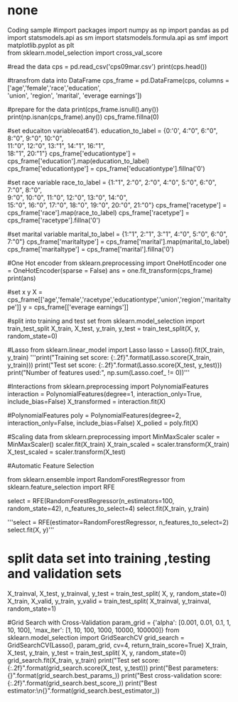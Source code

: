 # none
Coding sample
#import packages 
import numpy as np
import pandas as pd
import statsmodels.api as sm
import statsmodels.formula.api as smf
import matplotlib.pyplot as plt  
from sklearn.model_selection import cross_val_score

#read the data 
cps = pd.read_csv('cps09mar.csv')
print(cps.head())

#transfrom data into DataFrame
cps_frame = pd.DataFrame(cps, columns = ['age','female','race','education', \
                                         'union', 'region', 'marital', 'everage earnings'])

#prepare for the data
print(cps_frame.isnull().any())
print(np.isnan(cps_frame).any())
cps_frame.fillna(0)

#set educaiton variableoat64').
education_to_label = {0:'0', 4:"0", 6:"0", 8:"0", 9:"0", 10:"0", \
                    11:"0", 12:"0", 13:"1", 14:"1", 16:"1", \
                    18:"1", 20:"1"}
cps_frame['educationtype'] = cps_frame['education'].map(education_to_label)
cps_frame['educationtype'] = cps_frame['educationtype'].fillna('0')

#set race variable
race_to_label = {1:"1", 2:"0", 2:"0", 4:"0", 5:"0", 6:"0", 7:"0", 8:"0", \
                 9:"0", 10:"0", 11:"0", 12:"0", 13:"0", 14:"0", \
                 15:"0", 16:"0", 17:"0", 18:"0", 19:"0", 20:"0", 21:"0"}
cps_frame['racetype'] = cps_frame['race'].map(race_to_label)
cps_frame['racetype'] = cps_frame['racetype'].fillna('0')

#set marital variable
marital_to_label = {1:"1", 2:"1", 3:"1", 4:"0", 5:"0", 6:"0", 7:"0"}
cps_frame['maritaltype'] = cps_frame['marital'].map(marital_to_label)
cps_frame['maritaltype'] = cps_frame['marital'].fillna('0')

#One Hot encoder
from sklearn.preprocessing import OneHotEncoder
one = OneHotEncoder(sparse = False)
ans = one.fit_transform(cps_frame)
print(ans)

#set x y
X = cps_frame[['age','female','racetype','educationtype','union','region','maritaltype']]
y = cps_frame[['everage earnings']]

#split into training and test set
from sklearn.model_selection import train_test_split
X_train, X_test, y_train, y_test = train_test_split(X, y, random_state=0)

#Lasso
from sklearn.linear_model import Lasso
lasso = Lasso().fit(X_train, y_train)
'''print("Training set score: {:.2f}".format(Lasso.score(X_train, y_train)))
print("Test set score: {:.2f}".format(Lasso.score(X_test, y_test)))
print("Number of features used:", np.sum(Lasso.coef_ != 0))'''

#Interactions 
from sklearn.preprocessing import PolynomialFeatures
interaction = PolynomialFeatures(degree=1, interaction_only=True, include_bias=False)
X_transformed = interaction.fit(X)


#PolynomialFeatures
poly = PolynomialFeatures(degree=2, interaction_only=False, include_bias=False)
X_polied = poly.fit(X)

#Scaling data
from sklearn.preprocessing import MinMaxScaler
scaler = MinMaxScaler()
scaler.fit(X_train)
X_train_scaled = scaler.transform(X_train) 
X_test_scaled = scaler.transform(X_test)

#Automatic Feature Selection 

from sklearn.ensemble import RandomForestRegressor
from sklearn.feature_selection import RFE

select = RFE(RandomForestRegressor(n_estimators=100, random_state=42),
             n_features_to_select=4)
select.fit(X_train, y_train)


'''select = RFE(estimator=RandomForestRegressor, n_features_to_select=2)
select.fit(X, y)'''

# split data set into training ,testing and validation sets
X_trainval, X_test, y_trainval, y_test = train_test_split(
    X, y, random_state=0)
X_train, X_valid, y_train, y_valid = train_test_split(
    X_trainval, y_trainval, random_state=1)

#Grid Search with Cross-Validation
param_grid = {'alpha': [0.001, 0.01, 0.1, 1, 10, 100],
              'max_iter': [1, 10, 100, 1000, 10000, 100000]}
from sklearn.model_selection import GridSearchCV
grid_search = GridSearchCV(Lasso(), param_grid, cv=4,
                          return_train_score=True)
X_train, X_test, y_train, y_test = train_test_split(
    X, y, random_state=0)
grid_search.fit(X_train, y_train)
print("Test set score: {:.2f}".format(grid_search.score(X_test, y_test)))
print("Best parameters: {}".format(grid_search.best_params_))
print("Best cross-validation score: {:.2f}".format(grid_search.best_score_))
print("Best estimator:\n{}".format(grid_search.best_estimator_))
